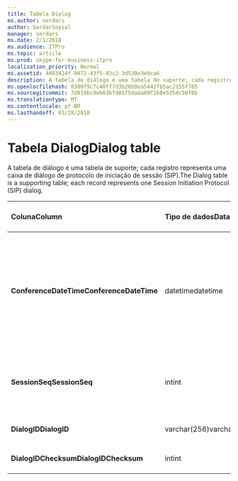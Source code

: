 ```yaml
---
title: Tabela Dialog
ms.author: serdars
author: SerdarSoysal
manager: serdars
ms.date: 2/1/2018
ms.audience: ITPro
ms.topic: article
ms.prod: skype-for-business-itpro
localization_priority: Normal
ms.assetid: 4d93424f-9072-43f5-83c2-3d539e3e9ca6
description: A tabela de diálogo é uma tabela de suporte; cada registro representa uma caixa de diálogo de protocolo de iniciação de sessão (SIP).
ms.openlocfilehash: 0380f9c7c48ff7d3b26b9ea5442fb5ac2155f785
ms.sourcegitcommit: 7d819bc9eb63bfd85f5dada09f1b8e5354c56f6b
ms.translationtype: MT
ms.contentlocale: pt-BR
ms.lasthandoff: 03/28/2018
---
```

# <a name="dialog-table"></a><span data-ttu-id="41c46-103">Tabela Dialog</span><span class="sxs-lookup"><span data-stu-id="41c46-103">Dialog table</span></span>
 
<span data-ttu-id="41c46-104">A tabela de diálogo é uma tabela de suporte; cada registro representa uma caixa de diálogo de protocolo de iniciação de sessão (SIP).</span><span class="sxs-lookup"><span data-stu-id="41c46-104">The Dialog table is a supporting table; each record represents one Session Initiation Protocol (SIP) dialog.</span></span>
  
|<span data-ttu-id="41c46-105">**Coluna**</span><span class="sxs-lookup"><span data-stu-id="41c46-105">**Column**</span></span>|<span data-ttu-id="41c46-106">**Tipo de dados**</span><span class="sxs-lookup"><span data-stu-id="41c46-106">**Data Type**</span></span>|<span data-ttu-id="41c46-107">**Índice de chaves /**</span><span class="sxs-lookup"><span data-stu-id="41c46-107">**Key/Index**</span></span>|<span data-ttu-id="41c46-108">**Detalhes**</span><span class="sxs-lookup"><span data-stu-id="41c46-108">**Details**</span></span>|
|:-----|:-----|:-----|:-----|
|<span data-ttu-id="41c46-109">**ConferenceDateTime**</span><span class="sxs-lookup"><span data-stu-id="41c46-109">**ConferenceDateTime**</span></span> <br/> |<span data-ttu-id="41c46-110">datetime</span><span class="sxs-lookup"><span data-stu-id="41c46-110">datetime</span></span>  <br/> |<span data-ttu-id="41c46-111">Primária</span><span class="sxs-lookup"><span data-stu-id="41c46-111">Primary</span></span>  <br/> |<span data-ttu-id="41c46-112">Hora de quando o agente de qualidade de excelência (QoE) recebe o primeiro relatório do chamador ou o receptor.</span><span class="sxs-lookup"><span data-stu-id="41c46-112">Time when the Quality of Excellence (QoE) agent receives the first report from either caller or callee.</span></span> <span data-ttu-id="41c46-113">Usado em conjunto com SessionSeq para identificar exclusivamente uma sessão.</span><span class="sxs-lookup"><span data-stu-id="41c46-113">Used in conjunction with SessionSeq to uniquely identify a session.</span></span>  <br/> |
|<span data-ttu-id="41c46-114">**SessionSeq**</span><span class="sxs-lookup"><span data-stu-id="41c46-114">**SessionSeq**</span></span> <br/> |<span data-ttu-id="41c46-115">int</span><span class="sxs-lookup"><span data-stu-id="41c46-115">int</span></span>  <br/> |<span data-ttu-id="41c46-116">Primária</span><span class="sxs-lookup"><span data-stu-id="41c46-116">Primary</span></span>  <br/> |<span data-ttu-id="41c46-117">Número de sequência para diferenciar sessões quando tiverem o mesmo ConferenceDateTime.</span><span class="sxs-lookup"><span data-stu-id="41c46-117">Sequence number to differentiate sessions when they have the same ConferenceDateTime.</span></span>  <br/> |
|<span data-ttu-id="41c46-118">**DialogID**</span><span class="sxs-lookup"><span data-stu-id="41c46-118">**DialogID**</span></span> <br/> |<span data-ttu-id="41c46-119">varchar(256)</span><span class="sxs-lookup"><span data-stu-id="41c46-119">varchar(256)</span></span>  <br/> ||<span data-ttu-id="41c46-120">ID de diálogo que é globalmente exclusiva.</span><span class="sxs-lookup"><span data-stu-id="41c46-120">Dialog ID which is globally unique.</span></span>  <br/> |
|<span data-ttu-id="41c46-121">**DialogIDChecksum**</span><span class="sxs-lookup"><span data-stu-id="41c46-121">**DialogIDChecksum**</span></span> <br/> |<span data-ttu-id="41c46-122">int</span><span class="sxs-lookup"><span data-stu-id="41c46-122">int</span></span>  <br/> |<span data-ttu-id="41c46-123">índice</span><span class="sxs-lookup"><span data-stu-id="41c46-123">index</span></span>  <br/> |<span data-ttu-id="41c46-124">Soma de verificação da ID do diálogo.</span><span class="sxs-lookup"><span data-stu-id="41c46-124">Checksum of the Dialog ID.</span></span>  <br/> |
   

